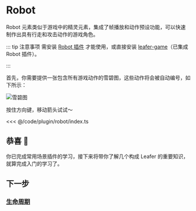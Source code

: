 <script setup>
import Case from '/component/Case.vue'
</script>

# Robot

Robot 元素类似于游戏中的精灵元素，集成了帧播放和动作预设功能，可以快速制作出具有行走和攻击动作的游戏角色。

::: tip 注意事项
需安装 [Robot 插件](/plugin/in/robot/) 才能使用，或直接安装 [leafer-game](/guide/install/game/start.md)（已集成 Robot 插件）。

:::

首先，你需要提供一张包含所有游戏动作的雪碧图，这些动作将会被自动编号，如下所示：

![雪碧图](/image/arrows-numbers.png)

<case name="Robot" editor=false></case>

按住方向键，移动箭头试试～

<<< @/code/plugin/robot/index.ts

## 恭喜 🎉

你已完成常用场景插件的学习，接下来将带你了解几个构成 Leafer 的重要知识，就算完成入门的学习了。

## 下一步

### [生命周期](/guide/life/ui.md)
